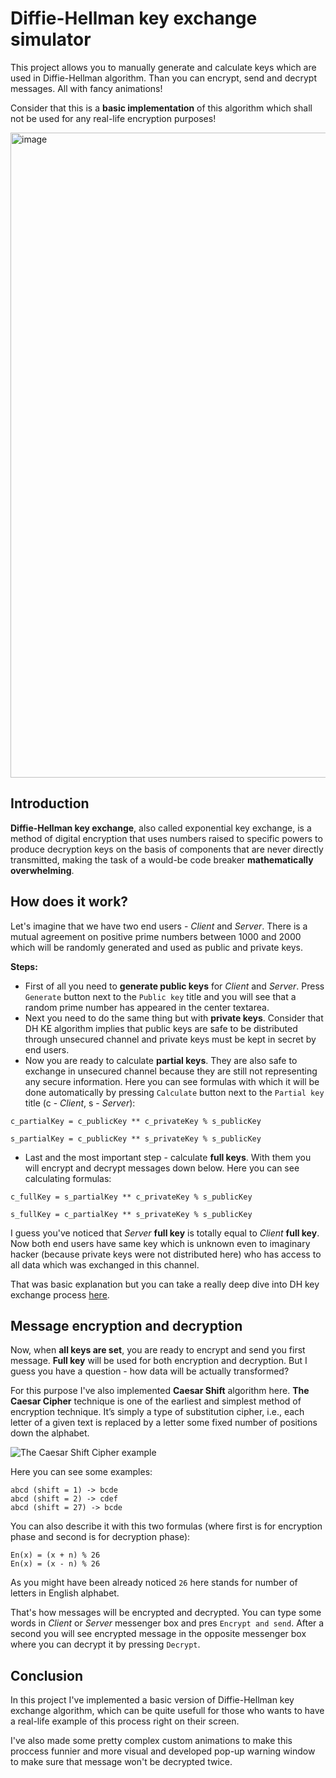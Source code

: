 # Diffie-Hellman key exchange simulator

This project allows you to manually generate and calculate keys which are used in Diffie-Hellman algorithm. 
Than you can encrypt, send and decrypt messages. All with fancy animations! 

Consider that this is a **basic implementation** of this algorithm which shall not be used 
for any real-life encryption purposes!

<img width="1032" alt="image" src="https://user-images.githubusercontent.com/103210607/172015146-472c489b-e407-4008-a9d9-65e3b0840c82.png">

## Introduction

**Diffie-Hellman key exchange**, also called exponential key exchange, 
is a method of digital encryption that uses numbers raised to specific powers to produce 
decryption keys on the basis of components that are never directly transmitted, making the task 
of a would-be code breaker **mathematically overwhelming**.

## How does it work?

Let's imagine that we have two end users - *Client* and *Server*. 
There is a mutual agreement on positive prime numbers between 1000
and 2000 which will be randomly generated and used as public and private keys.

**Steps:**

- First of all you need to **generate public keys** for *Client* and *Server*. Press ```Generate``` button next to the ```Public key``` title and you will see that a random prime number has appeared in the center textarea.
- Next you need to do the same thing but with **private keys**. Consider that DH KE algorithm implies that public keys are safe to be distributed through unsecured channel and private keys must be kept in secret by end users.
- Now you are ready to calculate **partial keys**. They are also safe to exchange in unsecured channel because they are still not representing any secure information. Here you can see formulas with which it will be done automatically by pressing ```Calculate``` button next to the ```Partial key``` title (c - *Client*, s - *Server*):

```
c_partialKey = c_publicKey ** c_privateKey % s_publicKey
```
```
s_partialKey = c_publicKey ** s_privateKey % s_publicKey
```
- Last and the most important step - calculate **full keys**. With them you will encrypt and decrypt messages down below. Here you can see calculating formulas:
```
c_fullKey = s_partialKey ** c_privateKey % s_publicKey
```
```
s_fullKey = c_partialKey ** s_privateKey % s_publicKey
```
I guess you've noticed that *Server* **full key** is totally equal to *Client* **full key**. Now both end users
have same key which is unknown even to imaginary hacker (because private keys were not distributed here) who has access
to all data which was exchanged in this channel.  

That was basic explanation but you can take a really deep dive into
DH key exchange process [here](https://www.comparitech.com/blog/information-security/diffie-hellman-key-exchange/).

## Message encryption and decryption

Now, when **all keys are set**, you are ready to encrypt and send 
you first message. **Full key** will be used for both encryption and decryption. But I guess you
have a question - how data will be actually transformed?

For this purpose I've also implemented **Caesar Shift** algorithm here. **The Caesar Cipher** technique is one of the earliest 
and simplest method of encryption technique. It’s simply 
a type of substitution cipher, i.e., each letter of a given 
text is replaced by a letter some fixed number of 
positions down the alphabet.

![The Caesar Shift Cipher example](https://media.geeksforgeeks.org/wp-content/uploads/ceaserCipher.png)

Here you can see some examples:

```
abcd (shift = 1) -> bcde
abcd (shift = 2) -> cdef
abcd (shift = 27) -> bcde
```

You can also describe it with this two formulas (where first is
for encryption phase and second is for decryption phase):

```
En(x) = (x + n) % 26
En(x) = (x - n) % 26
```
As you might have been already noticed ```26``` here stands for number of 
letters in English alphabet.

That's how messages will be encrypted and decrypted. You can type some
words in *Client* or *Server* messenger box and pres ```Encrypt and send```. After a second
you will see encrypted message in the opposite messenger box where you can 
decrypt it by pressing ```Decrypt```.

## Conclusion

In this project I've implemented a basic version of Diffie-Hellman
key exchange algorithm, which can be quite usefull for those who
wants to have a real-life example of this process right on their
screen. 

I've also made some pretty complex custom animations to make this proccess funnier and more visual and developed
pop-up warning window to make sure that message won't be decrypted twice.
